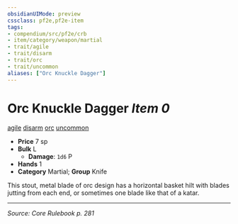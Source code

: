 ```yaml
---
obsidianUIMode: preview
cssclass: pf2e,pf2e-item
tags:
- compendium/src/pf2e/crb
- item/category/weapon/martial
- trait/agile
- trait/disarm
- trait/orc
- trait/uncommon
aliases: ["Orc Knuckle Dagger"]
---
```

# Orc Knuckle Dagger *Item 0*  
[agile](agile.md "Agile Weapon Trait")  [disarm](Reference/Rules/Traits/disarm.md "Disarm Weapon Trait")  [orc](orc.md "Orc Ancestry & Heritage Trait")  [uncommon](uncommon.md "Uncommon Rarity Trait")  

- **Price** 7 sp
- **Bulk** L
  - **Damage**: `1d6` P
- **Hands** 1
- **Category** Martial; **Group** Knife 

This stout, metal blade of orc design has a horizontal basket hilt with blades jutting from each end, or sometimes one blade like that of a katar.


---
*Source: Core Rulebook p. 281*